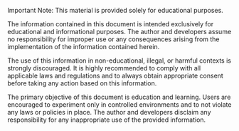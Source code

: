 Important Note: This material is provided solely for educational purposes.

The information contained in this document is intended exclusively for educational and informational purposes. The author and developers assume no responsibility for improper use or any consequences arising from the implementation of the information contained herein.

The use of this information in non-educational, illegal, or harmful contexts is strongly discouraged. It is highly recommended to comply with all applicable laws and regulations and to always obtain appropriate consent before taking any action based on this information.

The primary objective of this document is education and learning. Users are encouraged to experiment only in controlled environments and to not violate any laws or policies in place. The author and developers disclaim any responsibility for any inappropriate use of the provided information.
